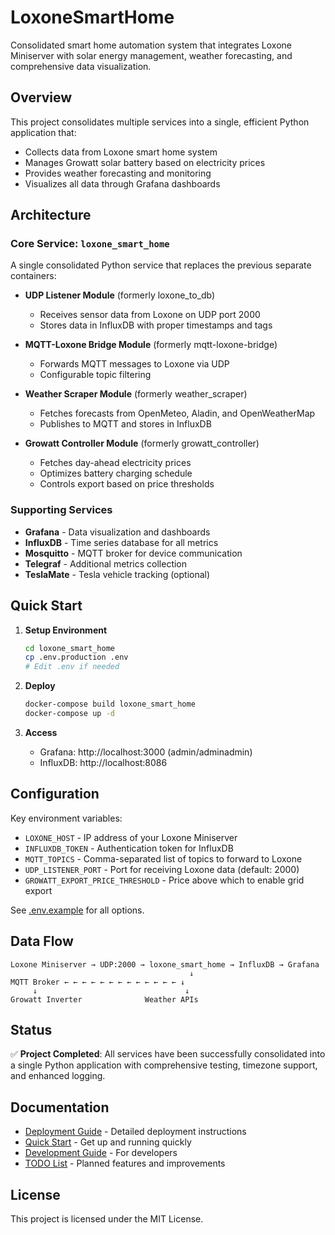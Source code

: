 # LoxoneSmartHome

Consolidated smart home automation system that integrates Loxone Miniserver with solar energy management, weather forecasting, and comprehensive data visualization.

## Overview

This project consolidates multiple services into a single, efficient Python application that:
- Collects data from Loxone smart home system
- Manages Growatt solar battery based on electricity prices
- Provides weather forecasting and monitoring
- Visualizes all data through Grafana dashboards

## Architecture

### Core Service: `loxone_smart_home`

A single consolidated Python service that replaces the previous separate containers:

- **UDP Listener Module** (formerly loxone_to_db)
  - Receives sensor data from Loxone on UDP port 2000
  - Stores data in InfluxDB with proper timestamps and tags
  
- **MQTT-Loxone Bridge Module** (formerly mqtt-loxone-bridge)
  - Forwards MQTT messages to Loxone via UDP
  - Configurable topic filtering
  
- **Weather Scraper Module** (formerly weather_scraper)
  - Fetches forecasts from OpenMeteo, Aladin, and OpenWeatherMap
  - Publishes to MQTT and stores in InfluxDB
  
- **Growatt Controller Module** (formerly growatt_controller)
  - Fetches day-ahead electricity prices
  - Optimizes battery charging schedule
  - Controls export based on price thresholds

### Supporting Services

- **Grafana** - Data visualization and dashboards
- **InfluxDB** - Time series database for all metrics
- **Mosquitto** - MQTT broker for device communication
- **Telegraf** - Additional metrics collection
- **TeslaMate** - Tesla vehicle tracking (optional)

## Quick Start

1. **Setup Environment**
   ```bash
   cd loxone_smart_home
   cp .env.production .env
   # Edit .env if needed
   ```

2. **Deploy**
   ```bash
   docker-compose build loxone_smart_home
   docker-compose up -d
   ```

3. **Access**
   - Grafana: http://localhost:3000 (admin/adminadmin)
   - InfluxDB: http://localhost:8086

## Configuration

Key environment variables:
- `LOXONE_HOST` - IP address of your Loxone Miniserver
- `INFLUXDB_TOKEN` - Authentication token for InfluxDB
- `MQTT_TOPICS` - Comma-separated list of topics to forward to Loxone
- `UDP_LISTENER_PORT` - Port for receiving Loxone data (default: 2000)
- `GROWATT_EXPORT_PRICE_THRESHOLD` - Price above which to enable grid export

See [.env.example](loxone_smart_home/.env.example) for all options.

## Data Flow

```
Loxone Miniserver → UDP:2000 → loxone_smart_home → InfluxDB → Grafana
                                        ↓
MQTT Broker ← ← ← ← ← ← ← ← ← ← ← ← ← ↓
     ↓                                 ↓
Growatt Inverter              Weather APIs
```

## Status

✅ **Project Completed**: All services have been successfully consolidated into a single Python application with comprehensive testing, timezone support, and enhanced logging.

## Documentation

- [Deployment Guide](loxone_smart_home/DEPLOYMENT.md) - Detailed deployment instructions
- [Quick Start](QUICKSTART.md) - Get up and running quickly
- [Development Guide](loxone_smart_home/README.md) - For developers
- [TODO List](TODO.md) - Planned features and improvements

## License

This project is licensed under the MIT License.